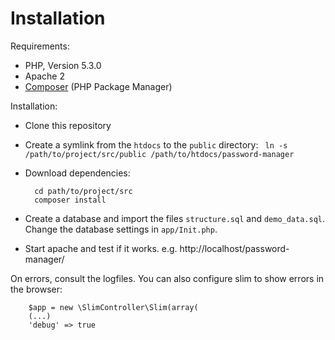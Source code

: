 
# Installation 

Requirements: 

* PHP, Version 5.3.0
* Apache 2
* [Composer](https://getcomposer.org/doc/00-intro.md#globally) (PHP Package Manager)

Installation: 
	
* Clone this repository
* Create a symlink from the ``htdocs`` to the ``public`` directory: `` ln -s /path/to/project/src/public /path/to/htdocs/password-manager`` 
* Download dependencies: 

		cd path/to/project/src
		composer install
* Create a database and import the files ``structure.sql`` and ``demo_data.sql``.  Change the database settings in ``app/Init.php``. 

* Start apache and test if it works. e.g. http://localhost/password-manager/

On errors, consult the logfiles. You can also configure slim to show errors in the browser: 

		$app = new \SlimController\Slim(array(
		(...)
	    'debug' => true




